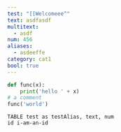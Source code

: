 ```yaml
---
test: "[[Welcomeee^"
text: asdfasdf
multitext:
  - asdf
num: 456
aliases:
  - asdeeffe
category: cat1
bool: true
---
```







```python
def func(x):
	print('hello ' + x)
# a comment
func('world')
```


```dataedit
TABLE test as testAlias, text, num
id i-am-an-id
```
